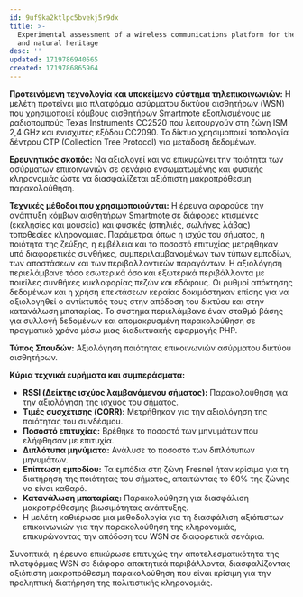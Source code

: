 ```yaml
---
id: 9uf9ka2ktlpc5bvekj5r9dx
title: >-
  Experimental assessment of a wireless communications platform for the built
  and natural heritage
desc: ''
updated: 1719786940565
created: 1719786865964
---
```


**Προτεινόμενη τεχνολογία και υποκείμενο σύστημα τηλεπικοινωνιών:**
Η μελέτη προτείνει μια πλατφόρμα ασύρματου δικτύου αισθητήρων (WSN) που χρησιμοποιεί κόμβους αισθητήρων Smartmote εξοπλισμένους με ραδιοπομπούς Texas Instruments CC2520 που λειτουργούν στη ζώνη ISM 2,4 GHz και ενισχυτές εξόδου CC2090. Το δίκτυο χρησιμοποιεί τοπολογία δέντρου CTP (Collection Tree Protocol) για μετάδοση δεδομένων.

**Ερευνητικός σκοπός:**
Να αξιολογεί και να επικυρώνει την ποιότητα των ασύρματων επικοινωνιών σε σενάρια ενσωματωμένης και φυσικής κληρονομιάς ώστε να διασφαλίζεται αξιόπιστη μακροπρόθεσμη παρακολούθηση.

**Τεχνικές μέθοδοι που χρησιμοποιούνται:**
Η έρευνα αφορούσε την ανάπτυξη κόμβων αισθητήρων Smartmote σε διάφορες κτισμένες (εκκλησίες και μουσεία) και φυσικές (σπηλιές, σωλήνες λάβας) τοποθεσίες κληρονομιάς. Παράμετροι όπως η ισχύς του σήματος, η ποιότητα της ζεύξης, η εμβέλεια και το ποσοστό επιτυχίας μετρήθηκαν υπό διαφορετικές συνθήκες, συμπεριλαμβανομένων των τύπων εμποδίων, των αποστάσεων και των περιβαλλοντικών παραγόντων. Η αξιολόγηση περιελάμβανε τόσο εσωτερικά όσο και εξωτερικά περιβάλλοντα με ποικίλες συνθήκες κυκλοφορίας πεζών και εδάφους. Οι ρυθμοί απόκτησης δεδομένων και η χρήση επεκτάσεων κεραίας δοκιμάστηκαν επίσης για να αξιολογηθεί ο αντίκτυπός τους στην απόδοση του δικτύου και στην κατανάλωση μπαταρίας. Το σύστημα περιελάμβανε έναν σταθμό βάσης για συλλογή δεδομένων και απομακρυσμένη παρακολούθηση σε πραγματικό χρόνο μέσω μιας διαδικτυακής εφαρμογής PHP.

**Τύπος Σπουδών:**
Αξιολόγηση ποιότητας επικοινωνιών ασύρματου δικτύου αισθητήρων.

**Κύρια τεχνικά ευρήματα και συμπεράσματα:**
- **RSSI (Δείκτης ισχύος λαμβανόμενου σήματος):** Παρακολούθηση για την αξιολόγηση της ισχύος του σήματος.
- **Τιμές συσχέτισης (CORR):** Μετρήθηκαν για την αξιολόγηση της ποιότητας του συνδέσμου.
- **Ποσοστό επιτυχίας:** Βρέθηκε το ποσοστό των μηνυμάτων που ελήφθησαν με επιτυχία.
- **Διπλότυπα μηνύματα:** Ανάλυσε το ποσοστό των διπλότυπων μηνυμάτων.
- **Επίπτωση εμποδίου:** Τα εμπόδια στη ζώνη Fresnel ήταν κρίσιμα για τη διατήρηση της ποιότητας του σήματος, απαιτώντας το 60% της ζώνης να είναι καθαρό.
- **Κατανάλωση μπαταρίας:** Παρακολούθηση για διασφάλιση μακροπρόθεσμης βιωσιμότητας ανάπτυξης.
- Η μελέτη καθιέρωσε μια μεθοδολογία για τη διασφάλιση αξιόπιστων επικοινωνιών για την παρακολούθηση της κληρονομιάς, επικυρώνοντας την απόδοση του WSN σε διαφορετικά σενάρια.

Συνοπτικά, η έρευνα επικύρωσε επιτυχώς την αποτελεσματικότητα της πλατφόρμας WSN σε διάφορα απαιτητικά περιβάλλοντα, διασφαλίζοντας αξιόπιστη μακροπρόθεσμη παρακολούθηση που είναι κρίσιμη για την προληπτική διατήρηση της πολιτιστικής κληρονομιάς.